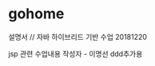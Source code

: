 # gohome
설명서 // 자바 하이브리드 기반 수업 20181220
            
jsp 관련 수업내용
                        작성자 - 이명선
ddd추가용
